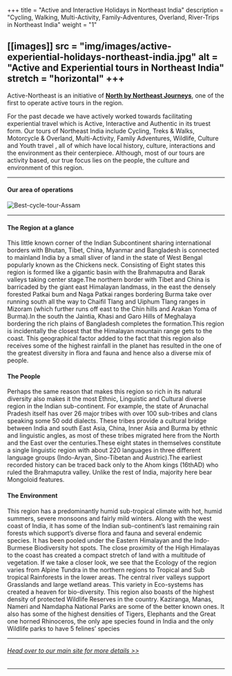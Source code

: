 +++
title = "Active and Interactive Holidays in Northeast India"
description = "Cycling, Walking, Multi-Activity, Family-Adventures, Overland, River-Trips in Northeast India"
weight = "1"

[[images]]
  src = "img/images/active-experiential-holidays-northeast-india.jpg"
  alt = "Active and Experiential tours in Northeast India"
  stretch = "horizontal"
+++
---
Active-Northeast is an initiative of [**North by Northeast Journeys**](https://www.nnejourneys.com), one of the first to operate active tours in the region.

For the past decade we have actively worked towards facilitating experiential travel which is Active, Interactive and Authentic in its truest form. Our tours of Northeast India include Cycling, Treks & Walks, Motorcycle & Overland, Multi-Activity, Family Adventures, Wildlife, Culture and Youth travel , all of which have local history, culture, interactions and the environment as their centerpiece. Although, most of our tours are activity based, our true focus lies on the people, the culture and environment of this region.



<!--more-->
---
#### Our area of operations
![Best-cycle-tour-Assam](/img/images/Active-holidays-of-northeast-India-map.jpg)

---


#### The Region at a glance

This little known corner of the Indian Subcontinent sharing international borders with Bhutan, Tibet, China, Myanmar and Bangladesh is connected to mainland India by a small sliver of land in the state of West Bengal popularly known as the Chickens neck. Consisting of Eight states this region is formed like a gigantic basin with the Brahmaputra and Barak valleys taking center stage.The northern border with Tibet and China is barricaded by the giant east Himalayan landmass, in the east the densely forested Patkai bum and Naga Patkai ranges bordering Burma take over running south all the way to Chaifil Tlang and Uiphum Tlang ranges in Mizoram (which further runs off east to the Chin hills and Arakan Yoma of Burma).In the south the Jaintia, Khasi and Garo Hills of Meghalaya bordering the rich plains of Bangladesh completes the formation.This region is incidentally the closest that the Himalayan mountain range gets to the coast. This geographical factor added to the fact that this region also receives some of the highest rainfall in the planet has resulted in the one of the greatest diversity in flora and fauna and hence also a diverse mix of people.


#### The People

Perhaps the same reason that makes this region so rich in its natural diversity also makes it the most Ethnic, Linguistic and Cultural diverse region in the Indian sub-continent. For example, the state of Arunachal Pradesh itself has over 26 major tribes with over 100 sub-tribes and clans speaking some 50 odd dialects. These tribes provide a cultural bridge between India and south East Asia, China, Inner Asia and Burma by ethnic and linguistic angles, as most of these tribes migrated here from the North and the East over the centuries.These eight states in themselves constitute a single linguistic region with about 220 languages in three different language groups (Indo-Aryan, Sino-Tibetan and Austric).The earliest recorded history can be traced back only to the Ahom kings (16thAD) who ruled the Brahmaputra valley. Unlike the rest of India, majority here bear Mongoloid features.


#### The Environment

This region has a predominantly humid sub-tropical climate with hot, humid summers, severe monsoons and fairly mild winters. Along with the west coast of India, it has some of the Indian sub-continent’s last remaining rain forests which support’s diverse flora and fauna and several endemic species. It has been pooled under the Eastern Himalayan and the Indo-Burmese Biodiversity hot spots. The close proximity of the High Himalayas to the coast has created a compact stretch of land with a multitude of vegetation. If we take a closer look, we see that the Ecology of the region varies from Alpine Tundra in the northern regions to Tropical and Sub tropical Rainforests in the lower areas. The central river valleys support Grasslands and large wetland areas. This variety in Eco-systems has created a heaven for bio-diversity. This region also boasts of the highest density of protected Wildlife Reserves in the country. Kaziranga, Manas, Nameri and Namdapha National Parks are some of the better known ones. It also has some of the highest densities of Tigers, Elephants and the Great one horned Rhinoceros, the only ape species found in India and the only Wildlife parks to have 5 felines’ species

---

###### [*Head over to our main site for more details >>*](https://www.nnejourneys.com)

---